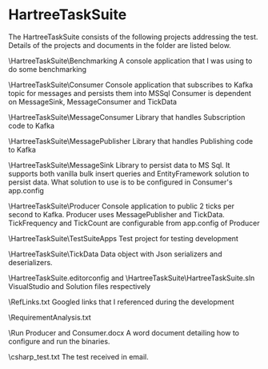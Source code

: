 # HartreeTaskSuite

The HartreeTaskSuite consists of the following projects addressing the test. Details of the projects and documents in the folder are listed below. 

\HartreeTaskSuite\Benchmarking 
    A console application that I was using to do some benchmarking

\HartreeTaskSuite\Consumer
    Console application that subscribes to Kafka topic for messages and persists them into MSSql
    Consumer is dependent on MessageSink, MessageConsumer and TickData
    
\HartreeTaskSuite\MessageConsumer
    Library that handles Subscription code to Kafka
    
\HartreeTaskSuite\MessagePublisher
    Library that handles Publishing code to Kafka
    
\HartreeTaskSuite\MessageSink
    Library to persist data to MS Sql. 
    It supports both vanilla bulk insert queries and EntityFramework solution to persist data.
    What solution to use is to be configured in Consumer's app.config
    
\HartreeTaskSuite\Producer
    Console application to public 2 ticks per second to Kafka.
    Producer uses MessagePublisher and TickData.
    TickFrequency and TickCount are configurable from app.config of Producer
    
\HartreeTaskSuite\TestSuiteApps
    Test project for testing development
    
\HartreeTaskSuite\TickData
    Data object with Json serializers and deserializers.
    
\HartreeTaskSuite\.editorconfig and \HartreeTaskSuite\HartreeTaskSuite.sln
    VisualStudio and Solution files respectively
    
\RefLinks.txt
    Googled links that I referenced during the development

\RequirementAnalysis.txt

\Run Producer and Consumer.docx
    A word document detailing how to configure and run the binaries.
    
\csharp_test.txt
    The test received in email.
